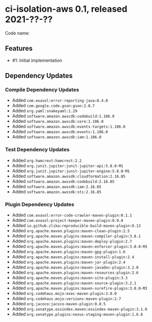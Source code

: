 # ci-isolation-aws 0.1, released 2021-??-??

Code name:

## Features

* #1: Initial implementation

## Dependency Updates

### Compile Dependency Updates

* Added `com.exasol:error-reporting-java:0.4.0`
* Added `com.google.code.gson:gson:2.8.7`
* Added `org.yaml:snakeyaml:1.29`
* Added `software.amazon.awscdk:codebuild:1.106.0`
* Added `software.amazon.awscdk:core:1.106.0`
* Added `software.amazon.awscdk:events-targets:1.106.0`
* Added `software.amazon.awscdk:events:1.106.0`
* Added `software.amazon.awscdk:iam:1.106.0`

### Test Dependency Updates

* Added `org.hamcrest:hamcrest:2.2`
* Added `org.junit.jupiter:junit-jupiter-api:5.8.0-M1`
* Added `org.junit.jupiter:junit-jupiter-engine:5.8.0-M1`
* Added `software.amazon.awssdk:cloudformation:2.16.85`
* Added `software.amazon.awssdk:codebuild:2.16.85`
* Added `software.amazon.awssdk:iam:2.16.85`
* Added `software.amazon.awssdk:sts:2.16.85`

### Plugin Dependency Updates

* Added `com.exasol:error-code-crawler-maven-plugin:0.1.1`
* Added `com.exasol:project-keeper-maven-plugin:0.9.0`
* Added `io.github.zlika:reproducible-build-maven-plugin:0.13`
* Added `org.apache.maven.plugins:maven-clean-plugin:2.5`
* Added `org.apache.maven.plugins:maven-compiler-plugin:3.8.1`
* Added `org.apache.maven.plugins:maven-deploy-plugin:2.7`
* Added `org.apache.maven.plugins:maven-enforcer-plugin:3.0.0-M3`
* Added `org.apache.maven.plugins:maven-gpg-plugin:1.6`
* Added `org.apache.maven.plugins:maven-install-plugin:2.4`
* Added `org.apache.maven.plugins:maven-jar-plugin:2.4`
* Added `org.apache.maven.plugins:maven-javadoc-plugin:3.2.0`
* Added `org.apache.maven.plugins:maven-resources-plugin:2.6`
* Added `org.apache.maven.plugins:maven-site-plugin:3.3`
* Added `org.apache.maven.plugins:maven-source-plugin:3.2.1`
* Added `org.apache.maven.plugins:maven-surefire-plugin:3.0.0-M3`
* Added `org.codehaus.mojo:exec-maven-plugin:3.0.0`
* Added `org.codehaus.mojo:versions-maven-plugin:2.7`
* Added `org.jacoco:jacoco-maven-plugin:0.8.5`
* Added `org.sonatype.ossindex.maven:ossindex-maven-plugin:3.1.0`
* Added `org.sonatype.plugins:nexus-staging-maven-plugin:1.6.8`
